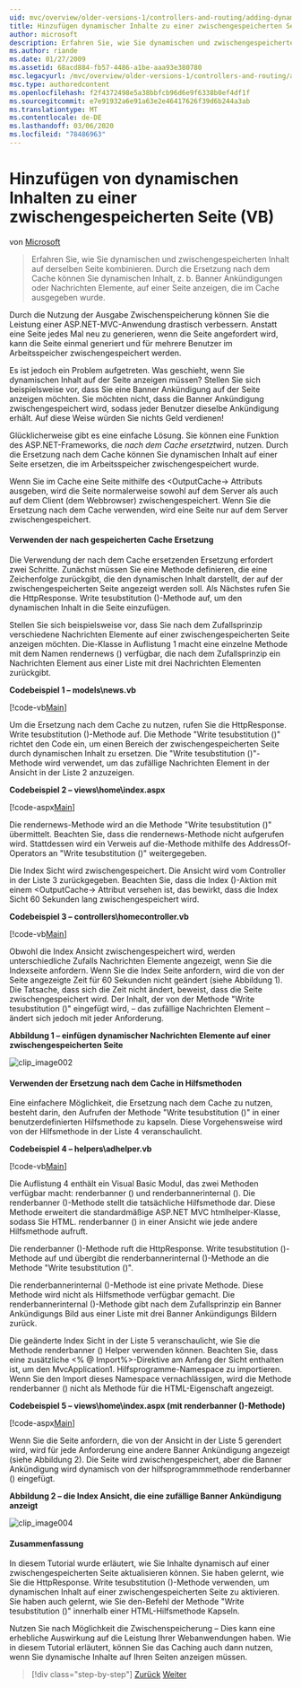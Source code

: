```yaml
---
uid: mvc/overview/older-versions-1/controllers-and-routing/adding-dynamic-content-to-a-cached-page-vb
title: Hinzufügen dynamischer Inhalte zu einer zwischengespeicherten Seite (VB) | Microsoft-Dokumentation
author: microsoft
description: Erfahren Sie, wie Sie dynamischen und zwischengespeicherten Inhalt auf derselben Seite kombinieren. Durch die Ersetzung nach dem Cache können Sie dynamischen Inhalt anzeigen, z. b. Banner Ankündigungen o...
ms.author: riande
ms.date: 01/27/2009
ms.assetid: 68acd884-fb57-4486-a1be-aaa93e380780
msc.legacyurl: /mvc/overview/older-versions-1/controllers-and-routing/adding-dynamic-content-to-a-cached-page-vb
msc.type: authoredcontent
ms.openlocfilehash: f2f4372498e5a38bbfcb96d6e9f6338b0ef4df1f
ms.sourcegitcommit: e7e91932a6e91a63e2e46417626f39d6b244a3ab
ms.translationtype: MT
ms.contentlocale: de-DE
ms.lasthandoff: 03/06/2020
ms.locfileid: "78486963"
---
```

# <a name="adding-dynamic-content-to-a-cached-page-vb"></a>Hinzufügen von dynamischen Inhalten zu einer zwischengespeicherten Seite (VB)

von [Microsoft](https://github.com/microsoft)

> Erfahren Sie, wie Sie dynamischen und zwischengespeicherten Inhalt auf derselben Seite kombinieren. Durch die Ersetzung nach dem Cache können Sie dynamischen Inhalt, z. b. Banner Ankündigungen oder Nachrichten Elemente, auf einer Seite anzeigen, die im Cache ausgegeben wurde.

Durch die Nutzung der Ausgabe Zwischenspeicherung können Sie die Leistung einer ASP.NET-MVC-Anwendung drastisch verbessern. Anstatt eine Seite jedes Mal neu zu generieren, wenn die Seite angefordert wird, kann die Seite einmal generiert und für mehrere Benutzer im Arbeitsspeicher zwischengespeichert werden.

Es ist jedoch ein Problem aufgetreten. Was geschieht, wenn Sie dynamischen Inhalt auf der Seite anzeigen müssen? Stellen Sie sich beispielsweise vor, dass Sie eine Banner Ankündigung auf der Seite anzeigen möchten. Sie möchten nicht, dass die Banner Ankündigung zwischengespeichert wird, sodass jeder Benutzer dieselbe Ankündigung erhält. Auf diese Weise würden Sie nichts Geld verdienen!

Glücklicherweise gibt es eine einfache Lösung. Sie können eine Funktion des ASP.NET-Frameworks, die *nach dem Cache ersetzt*wird, nutzen. Durch die Ersetzung nach dem Cache können Sie dynamischen Inhalt auf einer Seite ersetzen, die im Arbeitsspeicher zwischengespeichert wurde.

Wenn Sie im Cache eine Seite mithilfe des &lt;OutputCache-&gt; Attributs ausgeben, wird die Seite normalerweise sowohl auf dem Server als auch auf dem Client (dem Webbrowser) zwischengespeichert. Wenn Sie die Ersetzung nach dem Cache verwenden, wird eine Seite nur auf dem Server zwischengespeichert.

#### <a name="using-post-cache-substitution"></a>Verwenden der nach gespeicherten Cache Ersetzung

Die Verwendung der nach dem Cache ersetzenden Ersetzung erfordert zwei Schritte. Zunächst müssen Sie eine Methode definieren, die eine Zeichenfolge zurückgibt, die den dynamischen Inhalt darstellt, der auf der zwischengespeicherten Seite angezeigt werden soll. Als Nächstes rufen Sie die HttpResponse. Write tesubstitution ()-Methode auf, um den dynamischen Inhalt in die Seite einzufügen.

Stellen Sie sich beispielsweise vor, dass Sie nach dem Zufallsprinzip verschiedene Nachrichten Elemente auf einer zwischengespeicherten Seite anzeigen möchten. Die-Klasse in Auflistung 1 macht eine einzelne Methode mit dem Namen rendernews () verfügbar, die nach dem Zufallsprinzip ein Nachrichten Element aus einer Liste mit drei Nachrichten Elementen zurückgibt.

**Codebeispiel 1 – models\news.vb**

[!code-vb[Main](adding-dynamic-content-to-a-cached-page-vb/samples/sample1.vb)]

Um die Ersetzung nach dem Cache zu nutzen, rufen Sie die HttpResponse. Write tesubstitution ()-Methode auf. Die Methode "Write tesubstitution ()" richtet den Code ein, um einen Bereich der zwischengespeicherten Seite durch dynamischen Inhalt zu ersetzen. Die "Write tesubstitution ()"-Methode wird verwendet, um das zufällige Nachrichten Element in der Ansicht in der Liste 2 anzuzeigen.

**Codebeispiel 2 – views\home\index.aspx**

[!code-aspx[Main](adding-dynamic-content-to-a-cached-page-vb/samples/sample2.aspx)]

Die rendernews-Methode wird an die Methode "Write tesubstitution ()" übermittelt. Beachten Sie, dass die rendernews-Methode nicht aufgerufen wird. Stattdessen wird ein Verweis auf die-Methode mithilfe des AddressOf-Operators an "Write tesubstitution ()" weitergegeben.

Die Index Sicht wird zwischengespeichert. Die Ansicht wird vom Controller in der Liste 3 zurückgegeben. Beachten Sie, dass die Index ()-Aktion mit einem &lt;OutputCache-&gt; Attribut versehen ist, das bewirkt, dass die Index Sicht 60 Sekunden lang zwischengespeichert wird.

**Codebeispiel 3 – controllers\homecontroller.vb**

[!code-vb[Main](adding-dynamic-content-to-a-cached-page-vb/samples/sample3.vb)]

Obwohl die Index Ansicht zwischengespeichert wird, werden unterschiedliche Zufalls Nachrichten Elemente angezeigt, wenn Sie die Indexseite anfordern. Wenn Sie die Index Seite anfordern, wird die von der Seite angezeigte Zeit für 60 Sekunden nicht geändert (siehe Abbildung 1). Die Tatsache, dass sich die Zeit nicht ändert, beweist, dass die Seite zwischengespeichert wird. Der Inhalt, der von der Methode "Write tesubstitution ()" eingefügt wird, – das zufällige Nachrichten Element – ändert sich jedoch mit jeder Anforderung.

**Abbildung 1 – einfügen dynamischer Nachrichten Elemente auf einer zwischengespeicherten Seite**

![clip_image002](adding-dynamic-content-to-a-cached-page-vb/_static/image1.jpg)

#### <a name="using-post-cache-substitution-in-helper-methods"></a>Verwenden der Ersetzung nach dem Cache in Hilfsmethoden

Eine einfachere Möglichkeit, die Ersetzung nach dem Cache zu nutzen, besteht darin, den Aufrufen der Methode "Write tesubstitution ()" in einer benutzerdefinierten Hilfsmethode zu kapseln. Diese Vorgehensweise wird von der Hilfsmethode in der Liste 4 veranschaulicht.

**Codebeispiel 4 – helpers\adhelper.vb**

[!code-vb[Main](adding-dynamic-content-to-a-cached-page-vb/samples/sample4.vb)]

Die Auflistung 4 enthält ein Visual Basic Modul, das zwei Methoden verfügbar macht: renderbanner () und renderbannerinternal (). Die renderbanner ()-Methode stellt die tatsächliche Hilfsmethode dar. Diese Methode erweitert die standardmäßige ASP.NET MVC htmlhelper-Klasse, sodass Sie HTML. renderbanner () in einer Ansicht wie jede andere Hilfsmethode aufruft.

Die renderbanner ()-Methode ruft die HttpResponse. Write tesubstitution ()-Methode auf und übergibt die renderbannerinternal ()-Methode an die Methode "Write tesubstitution ()".

Die renderbannerinternal ()-Methode ist eine private Methode. Diese Methode wird nicht als Hilfsmethode verfügbar gemacht. Die renderbannerinternal ()-Methode gibt nach dem Zufallsprinzip ein Banner Ankündigungs Bild aus einer Liste mit drei Banner Ankündigungs Bildern zurück.

Die geänderte Index Sicht in der Liste 5 veranschaulicht, wie Sie die Methode renderbanner () Helper verwenden können. Beachten Sie, dass eine zusätzliche &lt;% @ Import%&gt;-Direktive am Anfang der Sicht enthalten ist, um den MvcApplication1. Hilfsprogramme-Namespace zu importieren. Wenn Sie den Import dieses Namespace vernachlässigen, wird die Methode renderbanner () nicht als Methode für die HTML-Eigenschaft angezeigt.

**Codebeispiel 5 – views\home\index.aspx (mit renderbanner ()-Methode)**

[!code-aspx[Main](adding-dynamic-content-to-a-cached-page-vb/samples/sample5.aspx)]

Wenn Sie die Seite anfordern, die von der Ansicht in der Liste 5 gerendert wird, wird für jede Anforderung eine andere Banner Ankündigung angezeigt (siehe Abbildung 2). Die Seite wird zwischengespeichert, aber die Banner Ankündigung wird dynamisch von der hilfsprogrammmethode renderbanner () eingefügt.

**Abbildung 2 – die Index Ansicht, die eine zufällige Banner Ankündigung anzeigt**

![clip_image004](adding-dynamic-content-to-a-cached-page-vb/_static/image2.jpg)

#### <a name="summary"></a>Zusammenfassung

In diesem Tutorial wurde erläutert, wie Sie Inhalte dynamisch auf einer zwischengespeicherten Seite aktualisieren können. Sie haben gelernt, wie Sie die HttpResponse. Write tesubstitution ()-Methode verwenden, um dynamischen Inhalt auf einer zwischengespeicherten Seite zu aktivieren. Sie haben auch gelernt, wie Sie den-Befehl der Methode "Write tesubstitution ()" innerhalb einer HTML-Hilfsmethode Kapseln.

Nutzen Sie nach Möglichkeit die Zwischenspeicherung – Dies kann eine erhebliche Auswirkung auf die Leistung Ihrer Webanwendungen haben. Wie in diesem Tutorial erläutert, können Sie das Caching auch dann nutzen, wenn Sie dynamische Inhalte auf Ihren Seiten anzeigen müssen.

> [!div class="step-by-step"]
> [Zurück](improving-performance-with-output-caching-vb.md)
> [Weiter](creating-a-controller-vb.md)
